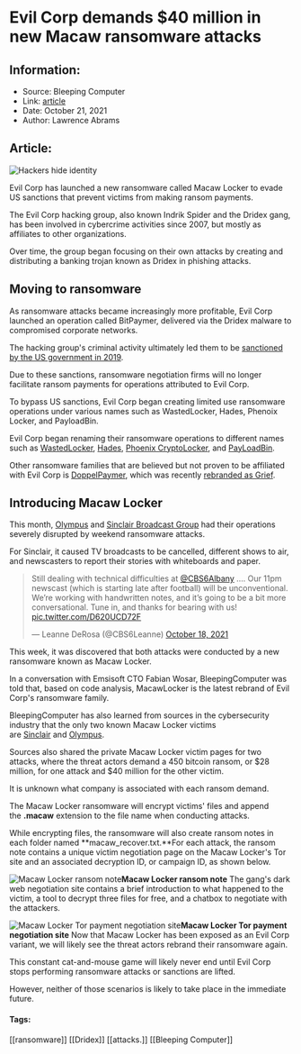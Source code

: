 # Evil Corp demands $40 million in new Macaw ransomware attacks
### 

## Information:
+ Source: Bleeping Computer
+ Link: [article](https://www.bleepingcomputer.com/news/security/evil-corp-demands-40-million-in-new-macaw-ransomware-attacks/)
+ Date: October 21, 2021
+ Author: Lawrence Abrams


## Article:
![Hackers hide identity](https://www.bleepstatic.com/content/hl-images/2021/06/30/hacker.jpg)


Evil Corp has launched a new ransomware called Macaw Locker to evade US sanctions that prevent victims from making ransom payments.


The Evil Corp hacking group, also known Indrik Spider and the Dridex gang, has been involved in cybercrime activities since 2007, but mostly as affiliates to other organizations.


Over time, the group began focusing on their own attacks by creating and distributing a banking trojan known as Dridex in phishing attacks. 


Moving to ransomware
--------------------


As ransomware attacks became increasingly more profitable, Evil Corp launched an operation called BitPaymer, delivered via the Dridex malware to compromised corporate networks.


The hacking group's criminal activity ultimately led them to be [sanctioned by the US government in 2019](https://www.bleepingcomputer.com/news/security/evil-corp-hackers-charged-for-stealing-over-100-million/).


Due to these sanctions, ransomware negotiation firms will no longer facilitate ransom payments for operations attributed to Evil Corp.


To bypass US sanctions, Evil Corp began creating limited use ransomware operations under various names such as WastedLocker, Hades, Phenoix Locker, and PayloadBin.


Evil Corp began renaming their ransomware operations to different names such as [WastedLocker](https://www.bleepingcomputer.com/news/security/new-wastedlocker-ransomware-distributed-via-fake-program-updates/), [Hades](https://www.bleepingcomputer.com/news/security/evil-corp-switches-to-hades-ransomware-to-evade-sanctions/), [Phoenix CryptoLocker](https://www.bleepingcomputer.com/news/security/insurance-giant-cna-hit-by-new-phoenix-cryptolocker-ransomware/), and [PayLoadBin](https://www.bleepingcomputer.com/news/security/new-evil-corp-ransomware-mimics-payloadbin-gang-to-evade-us-sanctions/).


Other ransomware families that are believed but not proven to be affiliated with Evil Corp is [DoppelPaymer](https://www.bleepingcomputer.com/news/security/new-doppelpaymer-ransomware-emerges-from-bitpaymers-code/), which was recently [rebranded as Grief](https://www.bleepingcomputer.com/news/security/doppelpaymer-ransomware-gang-rebrands-as-the-grief-group/).


Introducing Macaw Locker
------------------------


This month, [Olympus](https://www.bleepingcomputer.com/news/security/olympus-us-systems-hit-by-cyberattack-over-the-weekend/) and [Sinclair Broadcast Group](https://www.bleepingcomputer.com/news/security/sinclair-tv-stations-crippled-by-weekend-ransomware-attack/) had their operations severely disrupted by weekend ransomware attacks.


For Sinclair, it caused TV broadcasts to be cancelled, different shows to air, and newscasters to report their stories with whiteboards and paper.




> 
> Still dealing with technical difficulties at [@CBS6Albany](https://twitter.com/CBS6Albany?ref_src=twsrc%5Etfw) …. Our 11pm newscast (which is starting late after football) will be unconventional. We’re working with handwritten notes, and it’s going to be a bit more conversational. Tune in, and thanks for bearing with us! [pic.twitter.com/D620UCD72F](https://t.co/D620UCD72F)
> 
> 
> — Leanne DeRosa (@CBS6Leanne) [October 18, 2021](https://twitter.com/CBS6Leanne/status/1449906114020225026?ref_src=twsrc%5Etfw)


This week, it was discovered that both attacks were conducted by a new ransomware known as Macaw Locker.


In a conversation with Emsisoft CTO Fabian Wosar, BleepingComputer was told that, based on code analysis, MacawLocker is the latest rebrand of Evil Corp's ransomware family.


BleepingComputer has also learned from sources in the cybersecurity industry that the only two known Macaw Locker victims are [Sinclair](https://www.bloomberg.com/news/articles/2021-10-20/sinclair-broadcast-hack-linked-to-notorious-russian-cybergang) and [Olympus](https://techcrunch.com/2021/10/20/olympus-americas-ransomware-evil-corp/).


Sources also shared the private Macaw Locker victim pages for two attacks, where the threat actors demand a 450 bitcoin ransom, or $28 million, for one attack and $40 million for the other victim.


It is unknown what company is associated with each ransom demand.


The Macaw Locker ransomware will encrypt victims' files and append the **.macaw** extension to the file name when conducting attacks.


While encrypting files, the ransomware will also create ransom notes in each folder named **macaw\_recover.txt.**For each attack, the ransom note contains a unique victim negotiation page on the Macaw Locker's Tor site and an associated decryption ID, or campaign ID, as shown below.



![Macaw Locker ransom note](https://www.bleepstatic.com/images/news/ransomware/m/macaw-locker/ransom-note.jpg)**Macaw Locker ransom note**
The gang's dark web negotiation site contains a brief introduction to what happened to the victim, a tool to decrypt three files for free, and a chatbox to negotiate with the attackers.



![Macaw Locker Tor payment negotiation site](https://www.bleepstatic.com/images/news/ransomware/m/macaw-locker/tor-payment-site.jpg)**Macaw Locker Tor payment negotiation site**
Now that Macaw Locker has been exposed as an Evil Corp variant, we will likely see the threat actors rebrand their ransomware again.


This constant cat-and-mouse game will likely never end until Evil Corp stops performing ransomware attacks or sanctions are lifted.


However, neither of those scenarios is likely to take place in the immediate future.




#### Tags:
[[ransomware]] [[Dridex]] [[attacks.]] [[Bleeping Computer]]
